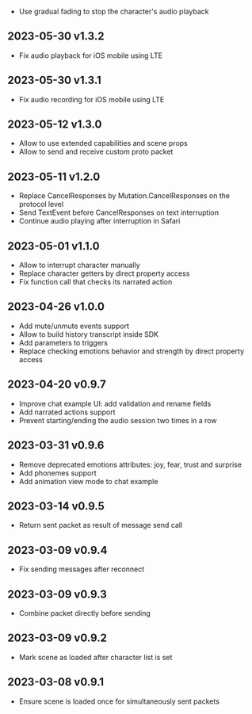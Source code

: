 * Use gradual fading to stop the character's audio playback

## 2023-05-30 v1.3.2

* Fix audio playback for iOS mobile using LTE

## 2023-05-30 v1.3.1

* Fix audio recording for iOS mobile using LTE

## 2023-05-12 v1.3.0

* Allow to use extended capabilities and scene props
* Allow to send and receive custom proto packet

## 2023-05-11 v1.2.0

* Replace CancelResponses by Mutation.CancelResponses on the protocol level
* Send TextEvent before CancelResponses on text interruption
* Continue audio playing after interruption in Safari

## 2023-05-01 v1.1.0

* Allow to interrupt character manually
* Replace character getters by direct property access
* Fix function call that checks its narrated action

## 2023-04-26 v1.0.0

* Add mute/unmute events support
* Allow to build history transcript inside SDK
* Add parameters to triggers
* Replace checking emotions behavior and strength by direct property access

## 2023-04-20 v0.9.7

* Improve chat example UI: add validation and rename fields
* Add narrated actions support
* Prevent starting/ending the audio session two times in a row

## 2023-03-31 v0.9.6

* Remove deprecated emotions attributes: joy, fear, trust and surprise
* Add phonemes support
* Add animation view mode to chat example

## 2023-03-14 v0.9.5

* Return sent packet as result of message send call

## 2023-03-09 v0.9.4

* Fix sending messages after reconnect

## 2023-03-09 v0.9.3

* Combine packet directly before sending

## 2023-03-09 v0.9.2

* Mark scene as loaded after character list is set

## 2023-03-08 v0.9.1

* Ensure scene is loaded once for simultaneously sent packets
